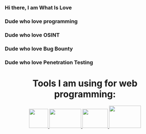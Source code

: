 ### Hi there, I am What Is Love
### Dude who love programming 
### Dude who love OSINT 
### Dude who love Bug Bounty
### Dude who love Penetration Testing

<div align='center'>
  <h1> Tools I am using for web programming: </h1>
  <a href='https://nestjs.com'> <img src='https://upload.wikimedia.org/wikipedia/commons/thumb/a/a8/NestJS.svg/621px-NestJS.svg.png?20221211225055' width=60 height=60> </a>
  <a href='https://nodejs.org'> <img src='https://upload.wikimedia.org/wikipedia/commons/thumb/d/d9/Node.js_logo.svg/590px-Node.js_logo.svg.png?20170401104355' width=100 height=60> </a>
  <a href='https://react.dev/'> <img src='https://upload.wikimedia.org/wikipedia/commons/thumb/a/a7/React-icon.svg/512px-React-icon.svg.png?20220125121207' width=80 height=60> </a>
  <a href='https://www.mysql.com/'> <img src='https://www.mysql.com/common/logos/logo-mysql-170x115.png' width=100 height=70> </a>
</div>

